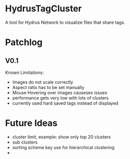 # HydrusTagCluster
A tool for Hydrus Network to visualize files that share tags.



# Patchlog

## V0.1


Known Limitations:
- Images do not scale correctly
- Aspect ratio has to be set manually
- Mouse Hovering over images causeses issues
- performance gets very low with lots of clusters
- currently used hard saved tags instead of displayed


# Future Ideas

- cluster limit, example: show only top 20 clusters
- sub clusters
- sorting scheme key use for hierarchical clustering
- 
